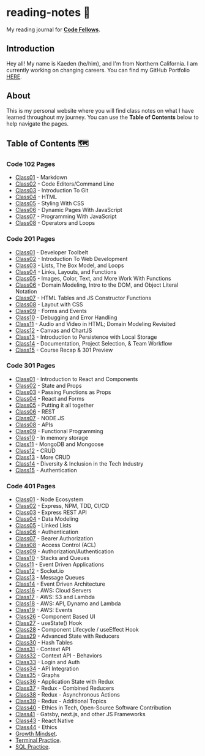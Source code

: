 # reading-notes 📖

My reading journal for [**Code Fellows**](https://www.codefellows.org/).
## Introduction

Hey all! My name is Kaeden (he/him), and I'm from Northern California. I am currently working on changing careers. You can find my GitHub Portfolio [HERE](https://github.com/KaedenOC).

## About

This is my personal website where you will find class notes on what I have learned throughout my journey. You can use the **Table of Contents** below to help navigate the pages.

## Table of Contents 🗺️

### Code 102 Pages

- [Class01](class102/class01.md) - Markdown
- [Class02](class102/class02.md) - Code Editors/Command Line
- [Class03](class102/class03.md) - Introduction To Git
- [Class04](class102/class04.md) - HTML
- [Class05](class102/class05.md) - Styling With CSS
- [Class06](class102/class06.md) - Dynamic Pages With JavaScript
- [Class07](class102/class07.md) - Programming With JavaScript
- [Class08](class102/class08.md) - Operators and Loops

### Code 201 Pages

- [Class01](class201/class01.md) - Developer Toolbelt
- [Class02](class201/class02.md) - Introduction To Web Development
- [Class03](class201/class03.md) - Lists, The Box Model, and Loops
- [Class04](class201/class04.md) - Links, Layouts, and Functions
- [Class05](class201/class05.md) - Images, Color, Text, and More Work With Functions
- [Class06](class201/class06.md) - Domain Modeling, Intro to the DOM, and Object Literal Notation
- [Class07](class201/class07.md) - HTML Tables and JS Constructor Functions
- [Class08](class201/class08.md) - Layout with CSS
- [Class09](class201/class09.md) -  Forms and Events
- [Class10](class201/class10.md) - Debugging and Error Handling
- [Class11](class201/class11.md) - Audio and Video in HTML; Domain Modeling Revisited
- [Class12](class201/class12.md) - Canvas and ChartJS
- [Class13](class201/class13.md) - Introduction to Persistence with Local Storage
- [Class14](class201/class14.md) - Documentation, Project Selection, & Team Workflow
- [Class15](class201/class15.md) - Course Recap & 301 Preview


### Code 301 Pages

- [Class01](class301/class01.md) - Introduction to React and Components
- [Class02](class301/class02.md) - State and Props
- [Class03](class301/class03.md) - Passing Functions as Props
- [Class04](class301/class04.md) - React and Forms
- [Class05](class301/class05.md) - Putting it all together
- [Class06](class301/class06.md) - REST
- [Class07](class301/class07.md) - NODE.JS
- [Class08](class301/class08.md) - APIs
- [Class09](class301/class09.md) - Functional Programming
- [Class10](class301/class10.md) - In memory storage
- [Class11](class301/class11.md) - MongoDB and Mongoose
- [Class12](class301/class12.md) - CRUD
- [Class13](class301/class13.md) - More CRUD
- [Class14](class301/class14.md) - Diversity & Inclusion in the Tech Industry
- [Class15](class301/class15.md) - Authentication

### Code 401 Pages

- [Class01](class401/class01.md) - Node Ecosystem
- [Class02](class401/class02.md) - Express, NPM, TDD, CI/CD
- [Class03](class401/class03.md) - Express REST API
- [Class04](class401/class04.md) - Data Modeling
- [Class05](class401/class05.md) - Linked Lists
- [Class06](class401/class06.md) - Authentication
- [Class07](class401/class07.md) - Bearer Authorization
- [Class08](class401/class08.md) - Access Control (ACL)
- [Class09](class401/class09.md) - Authorization/Authentication
- [Class10](class401/class10.md) - Stacks and Queues
- [Class11](class401/class11.md) - Event Driven Applications
- [Class12](class401/class12.md) - Socket.io
- [Class13](class401/class13.md) - Message Queues
- [Class14](class401/class14.md) - Event Driven Architecture
- [Class16](class401/class16.md) - AWS: Cloud Servers
- [Class17](class401/class17.md) - AWS: S3 and Lambda
- [Class18](class401/class18.md) - AWS: API, Dynamo and Lambda
- [Class19](class401/class19.md) - AWS: Events
- [Class26](class401/class26.md) - Component Based UI
- [Class27](class401/class27.md) - useState() Hook
- [Class28](class401/class28.md) - Component Lifecycle / useEffect Hook
- [Class29](class401/class29.md) - Advanced State with Reducers
- [Class30](class401/class30.md) - Hash Tables
- [Class31](class401/class31.md) - Context API
- [Class32](class401/class32.md) - Context API - Behaviors
- [Class33](class401/class33.md) - Login and Auth
- [Class34](class401/class34.md) - API Integration
- [Class35](class401/class35.md) - Graphs
- [Class36](class401/class36.md) - Application State with Redux
- [Class37](class401/class37.md) - Redux - Combined Reducers
- [Class38](class401/class38.md) - Redux - Asynchronous Actions
- [Class39](class401/class39.md) - Redux - Additional Topics
- [Class40](class401/class40.md) - Ethics in Tech, Open-Source Software Contribution
- [Class41](class401/class41.md) - Gatsby, next.js, and other JS Frameworks
- [Class43](class401/class43.md) - React Native
- [Class44](class401/class44.md) - Ethics
- [Growth Mindset](class401/thegrowthmindset.md).
- [Terminal Practice](class401/practiceinterminal.md).
- [SQL Practice](class401/SQLpract.md).
